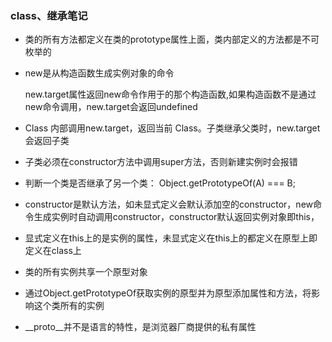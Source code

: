### class、继承笔记
- 类的所有方法都定义在类的prototype属性上面，类内部定义的方法都是不可枚举的

- new是从构造函数生成实例对象的命令

    new.target属性返回new命令作用于的那个构造函数,如果构造函数不是通过new命令调用，new.target会返回undefined

- Class 内部调用new.target，返回当前 Class。子类继承父类时，new.target会返回子类

- 子类必须在constructor方法中调用super方法，否则新建实例时会报错

- 判断一个类是否继承了另一个类： Object.getPrototypeOf(A) === B;
- constructor是默认方法，如未显式定义会默认添加空的constructor，new命令生成实例时自动调用constructor，constructor默认返回实例对象即this，
- 显式定义在this上的是实例的属性，未显式定义在this上的都定义在原型上即定义在class上
- 类的所有实例共享一个原型对象
- 通过Object.getPrototypeOf获取实例的原型并为原型添加属性和方法，将影响这个类所有的实例
- __proto__并不是语言的特性，是浏览器厂商提供的私有属性



